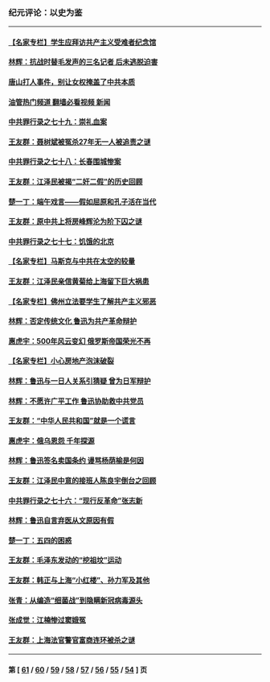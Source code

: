 ### 纪元评论：以史为鉴
---
#### [【名家专栏】学生应拜访共产主义受难者纪念馆](../../pages/nsc1028/n13762812.md?06220330) 
#### [林辉：抗战时替毛发声的三名记者 后未逃脱迫害](../../pages/nsc1028/n13761727.md?06220330) 
#### [唐山打人事件，别让女权掩盖了中共本质](../../pages/nsc1028/n13757588.md?06220330) 
#### [油管热门频道 翻墙必看视频 新闻](ok?06220330)
#### [中共罪行录之七十九：崇礼血案](../../pages/nsc1028/n13757521.md?06220330) 
#### [王友群：聂树斌被冤杀27年无一人被追责之谜](../../pages/nsc1028/n13757410.md?06220330) 
#### [中共罪行录之七十八：长春围城惨案](../../pages/nsc1028/n13753340.md?06220330) 
#### [王友群：江泽民被揭“二奸二假”的历史回顾](../../pages/nsc1028/n13752541.md?06220330) 
#### [楚一丁：端午戏言——假如屈原和孔子活在当代](../../pages/nsc1028/n13751814.md?06220330) 
#### [王友群：原中共上将房峰辉沦为阶下囚之谜](../../pages/nsc1028/n13746271.md?06220330) 
#### [中共罪行录之七十七：饥饿的北京](../../pages/nsc1028/n13742533.md?06220330) 
#### [【名家专栏】马斯克与中共在太空的较量](../../pages/nsc1028/n13741595.md?06220330) 
#### [王友群：江泽民亲信黄菊给上海留下巨大祸患](../../pages/nsc1028/n13738097.md?06220330) 
#### [【名家专栏】佛州立法要学生了解共产主义邪恶](../../pages/nsc1028/n13739214.md?06220330) 
#### [林辉：否定传统文化 鲁迅为共产革命辩护](../../pages/nsc1028/n13738481.md?06220330) 
#### [惠虎宇：500年风云变幻 俄罗斯帝国荣光不再](../../pages/nsc1028/n13738652.md?06220330) 
#### [【名家专栏】小心房地产泡沫破裂](../../pages/nsc1028/n13736895.md?06220330) 
#### [林辉：鲁迅与一日人关系引猜疑 曾为日军辩护](../../pages/nsc1028/n13736182.md?06220330) 
#### [林辉：不愿许广平工作 鲁迅协助救中共党员](../../pages/nsc1028/n13732075.md?06220330) 
#### [王友群：“中华人民共和国”就是一个谎言](../../pages/nsc1028/n13729052.md?06220330) 
#### [惠虎宇：俄乌恩怨 千年探源](../../pages/nsc1028/n13727306.md?06220330) 
#### [林辉：鲁迅签名卖国条约 谩骂杨荫榆是何因](../../pages/nsc1028/n13728824.md?06220330) 
#### [王友群：江泽民中意的接班人陈良宇倒台之回顾](../../pages/nsc1028/n13727137.md?06220330) 
#### [中共罪行录之七十六：“现行反革命”张志新](../../pages/nsc1028/n13726926.md?06220330) 
#### [林辉：鲁迅自言弃医从文原因有假](../../pages/nsc1028/n13727240.md?06220330) 
#### [楚一丁：五四的困惑](../../pages/nsc1028/n13725250.md?06220330) 
#### [王友群：毛泽东发动的“挖祖坟”运动](../../pages/nsc1028/n13723639.md?06220330) 
#### [王友群：韩正与上海“小红楼”、孙力军及其他](../../pages/nsc1028/n13719454.md?06220330) 
#### [张青：从编造“细菌战”到隐瞒新冠病毒源头](../../pages/nsc1028/n13713424.md?06220330) 
#### [张成觉：江楠惨过窦娥冤](../../pages/nsc1028/n13713593.md?06220330) 
#### [王友群：上海法官警官富商连环被杀之谜](../../pages/nsc1028/n13712763.md?06220330) 

---
#### 第 [ [61](./61.md?06220330) / [60](./60.md?06220330) / [59](./59.md?06220330) / [58](./58.md?06220330) / [57](./57.md?06220330) / [56](./56.md?06220330) / [55](./55.md?06220330) / [54](./54.md?06220330) ] 页
